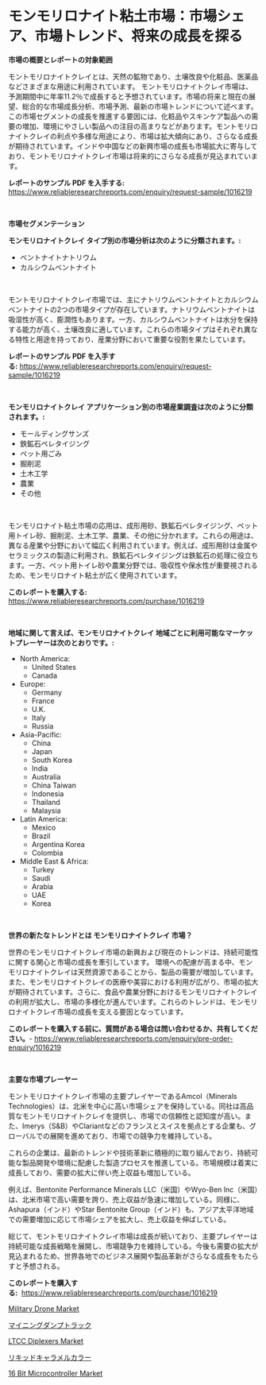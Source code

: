 <p><h1>モンモリロナイト粘土市場：市場シェア、市場トレンド、将来の成長を探る</h1></p><p><strong>市場の概要とレポートの対象範囲</strong></p>
<p><p>モントモリロナイトクレイとは、天然の鉱物であり、土壌改良や化粧品、医薬品などさまざまな用途に利用されています。 モントモリロナイトクレイ市場は、予測期間中に年率11.2％で成長すると予想されています。市場の将来と現在の展望、総合的な市場成長分析、市場予測、最新の市場トレンドについて述べます。この市場セグメントの成長を推進する要因には、化粧品やスキンケア製品への需要の増加、環境にやさしい製品への注目の高まりなどがあります。モントモリロナイトクレイの利点や多様な用途により、市場は拡大傾向にあり、さらなる成長が期待されています。インドや中国などの新興市場の成長も市場拡大に寄与しており、モントモリロナイトクレイ市場は将来的にさらなる成長が見込まれています。</p></p>
<p><strong>レポートのサンプル PDF を入手する:</strong> <a href="https://www.reliableresearchreports.com/enquiry/request-sample/1016219">https://www.reliableresearchreports.com/enquiry/request-sample/1016219</a></p>
<p>&nbsp;</p>
<p><strong>市場セグメンテーション</strong></p>
<p><strong>モンモリロナイトクレイ タイプ別の市場分析は次のように分類されます。:</strong></p>
<p><ul><li>ベントナイトナトリウム</li><li>カルシウムベントナイト</li></ul></p>
<p>&nbsp;</p>
<p><p>モントモリロナイトクレイ市場では、主にナトリウムベントナイトとカルシウムベントナイトの2つの市場タイプが存在しています。ナトリウムベントナイトは吸湿性が高く、膨潤性もあります。一方、カルシウムベントナイトは水分を保持する能力が高く、土壌改良に適しています。これらの市場タイプはそれぞれ異なる特性と用途を持っており、産業分野において重要な役割を果たしています。</p></p>
<p><strong>レポートのサンプル PDF を入手する:</strong>&nbsp;<a href="https://www.reliableresearchreports.com/enquiry/request-sample/1016219">https://www.reliableresearchreports.com/enquiry/request-sample/1016219</a></p>
<p>&nbsp;</p>
<p><strong> モンモリロナイトクレイ アプリケーション別の市場産業調査は次のように分類されます。:</strong></p>
<p><ul><li>モールディングサンズ</li><li>鉄鉱石ペレタイジング</li><li>ペット用ごみ</li><li>掘削泥</li><li>土木工学</li><li>農業</li><li>その他</li></ul></p>
<p>&nbsp;</p>
<p><p>モンモリロナイト粘土市場の応用は、成形用砂、鉄鉱石ペレタイジング、ペット用トイレ砂、掘削泥、土木工学、農業、その他に分かれます。これらの用途は、異なる産業や分野において幅広く利用されています。例えば、成形用砂は金属やセラミックスの製造に利用され、鉄鉱石ペレタイジングは鉄鉱石の処理に役立ちます。一方、ペット用トイレ砂や農業分野では、吸収性や保水性が重要視されるため、モンモリロナイト粘土が広く使用されています。</p></p>
<p><strong>このレポートを購入する:</strong>&nbsp; <a href="https://www.reliableresearchreports.com/purchase/1016219">https://www.reliableresearchreports.com/purchase/1016219</a></p>
<p>&nbsp;</p>
<p><strong>地域に関して言えば、モンモリロナイトクレイ 地域ごとに利用可能なマーケットプレーヤーは次のとおりです。:</strong></p>
<p><ul>
    <li>
        North America:
        <ul>
            <li>United States</li>
            <li>Canada</li>
        </ul>
    </li>
    <li>
        Europe:
        <ul>
            <li>Germany</li>
            <li>France</li>
            <li>U.K.</li>
            <li>Italy</li>
            <li>Russia</li>
        </ul>
    </li>
    <li>
        Asia-Pacific:
        <ul>
            <li>China</li>
            <li>Japan</li>
            <li>South Korea</li>
            <li>India</li>
            <li>Australia</li>
            <li>China Taiwan</li>
            <li>Indonesia</li>
            <li>Thailand</li>
            <li>Malaysia</li>
        </ul>
    </li>
    <li>
        Latin America:
        <ul>
            <li>Mexico</li>
            <li>Brazil</li>
            <li>Argentina Korea</li>
            <li>Colombia</li>
        </ul>
    </li>
    <li>
        Middle East & Africa:
        <ul>
            <li>Turkey</li>
            <li>Saudi</li>
            <li>Arabia</li>
            <li>UAE</li>
            <li>Korea</li>
        </ul>
    </li>
    </ul></p>
<p>&nbsp;</p>
<p><strong>世界の新たなトレンドとは モンモリロナイトクレイ 市場？</strong></p>
<p><p>世界のモンモリロナイトクレイ市場の新興および現在のトレンドは、持続可能性に関する関心と市場の成長を牽引しています。 環境への配慮が高まる中、モンモリロナイトクレイは天然資源であることから、製品の需要が増加しています。また、モンモリロナイトクレイの医療や美容における利用が広がり、市場の拡大が期待されています。さらに、食品や農業分野におけるモンモリロナイトクレイの利用が拡大し、市場の多様化が進んでいます。これらのトレンドは、モンモリロナイトクレイ市場の成長を支える要因となっています。</p></p>
<p><strong>このレポートを購入する前に、質問がある場合は問い合わせるか、共有してください。</strong>- <a href="https://www.reliableresearchreports.com/enquiry/pre-order-enquiry/1016219">https://www.reliableresearchreports.com/enquiry/pre-order-enquiry/1016219</a></p>
<p>&nbsp;</p>
<p><strong>主要な市場プレーヤー</strong></p>
<p><p>モントモリロナイトクレイ市場の主要プレイヤーであるAmcol（Minerals Technologies）は、北米を中心に高い市場シェアを保持している。同社は高品質なモントモリロナイトクレイを提供し、市場での信頼性と認知度が高い。また、Imerys（S&B）やClariantなどのフランスとスイスを拠点とする企業も、グローバルでの展開を進めており、市場での競争力を維持している。</p><p>これらの企業は、最新のトレンドや技術革新に積極的に取り組んでおり、持続可能な製品開発や環境に配慮した製造プロセスを推進している。市場規模は着実に成長しており、需要の拡大に伴い売上収益も増加している。</p><p>例えば、Bentonite Performance Minerals LLC（米国）やWyo-Ben Inc（米国）は、北米市場で高い需要を誇り、売上収益が急速に増加している。同様に、Ashapura（インド）やStar Bentonite Group（インド）も、アジア太平洋地域での需要増加に応じて市場シェアを拡大し、売上収益を伸ばしている。</p><p>総じて、モントモリロナイトクレイ市場は成長が続いており、主要プレイヤーは持続可能な成長戦略を展開し、市場競争力を維持している。今後も需要の拡大が見込まれるため、世界各地でのビジネス展開や製品革新がさらなる成長をもたらすと予想される。</p></p>
<p><strong>このレポートを購入する:</strong>&nbsp;&nbsp;<a href="https://www.reliableresearchreports.com/purchase/1016219">https://www.reliableresearchreports.com/purchase/1016219</a></p>
<p><p><a href="https://issuu.com/reportprime-2/docs/military-drone-market-size-2030.pptx">Military Drone Market</a></p><p><a href="https://github.com/schmahlson/Market-Research-Report-List-1/blob/main/190371615649.md">マイニングダンプトラック</a></p><p><a href="https://github.com/markusgodoy/Market-Research-Report-List-2/blob/main/ltcc-diplexers-market.md">LTCC Diplexers Market</a></p><p><a href="https://github.com/zjkmgcs938405/Market-Research-Report-List-1/blob/main/355802315646.md">リキッドキャラメルカラー</a></p><p><a href="https://github.com/luckyshygirl/Market-Research-Report-List-3/blob/main/16-bit-microcontroller-market.md">16 Bit Microcontroller Market</a></p></p>